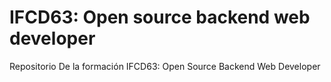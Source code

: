 # IFCD63: Open source backend web developer
Repositorio De la formación IFCD63: Open Source Backend Web Developer
